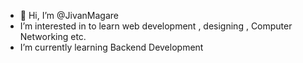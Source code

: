 - 👋 Hi, I’m @JivanMagare
-  I’m interested in to learn web development , designing , Computer Networking etc.
-  I’m currently learning Backend Development
<!---
- 💞️ I’m looking to collaborate on ...
- 📫 How to reach me ...
--->

<!---
JivanMagare/JivanMagare is a ✨ special ✨ repository because its `README.md` (this file) appears on your GitHub profile.
You can click the Preview link to take a look at your changes.
--->
